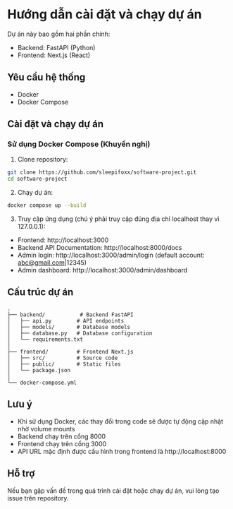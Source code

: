 # Hướng dẫn cài đặt và chạy dự án

Dự án này bao gồm hai phần chính:
- Backend: FastAPI (Python)
- Frontend: Next.js (React)

## Yêu cầu hệ thống
- Docker
- Docker Compose

## Cài đặt và chạy dự án

### Sử dụng Docker Compose (Khuyến nghị)

1. Clone repository:
```bash
git clone https://github.com/sleepifoxx/software-project.git
cd software-project
```

2. Chạy dự án:
```bash
docker compose up --build
```

3. Truy cập ứng dụng (chú ý phải truy cập đúng địa chỉ localhost thay vì 127.0.0.1):
- Frontend: http://localhost:3000
- Backend API Documentation: http://localhost:8000/docs
- Admin login: http://localhost:3000/admin/login (default account: abc@gmail.com|12345)
- Admin dashboard: http://localhost:3000/admin/dashboard

## Cấu trúc dự án

```
.
├── backend/           # Backend FastAPI
│   ├── api.py        # API endpoints
│   ├── models/       # Database models
│   ├── database.py   # Database configuration
│   └── requirements.txt
│
├── frontend/         # Frontend Next.js
│   ├── src/          # Source code
│   ├── public/       # Static files
│   └── package.json
│
└── docker-compose.yml
```

## Lưu ý
- Khi sử dụng Docker, các thay đổi trong code sẽ được tự động cập nhật nhờ volume mounts
- Backend chạy trên cổng 8000
- Frontend chạy trên cổng 3000
- API URL mặc định được cấu hình trong frontend là http://localhost:8000

## Hỗ trợ
Nếu bạn gặp vấn đề trong quá trình cài đặt hoặc chạy dự án, vui lòng tạo issue trên repository.

